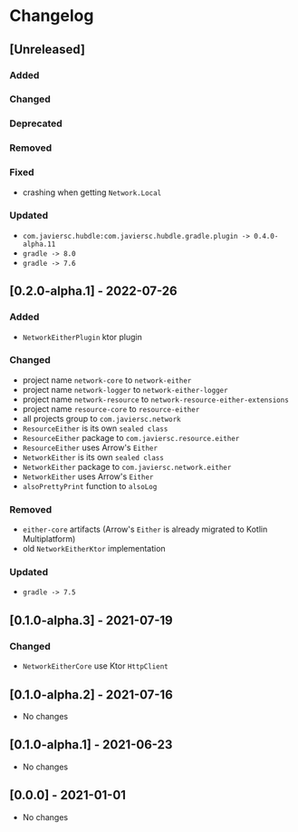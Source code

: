 # Changelog

## [Unreleased]

### Added

### Changed

### Deprecated

### Removed

### Fixed

- crashing when getting `Network.Local`

### Updated

- `com.javiersc.hubdle:com.javiersc.hubdle.gradle.plugin -> 0.4.0-alpha.11`
- `gradle -> 8.0`
- `gradle -> 7.6`

## [0.2.0-alpha.1] - 2022-07-26

### Added

- `NetworkEitherPlugin` ktor plugin

### Changed

- project name `network-core` to `network-either`
- project name `network-logger` to `network-either-logger`
- project name `network-resource` to `network-resource-either-extensions`
- project name `resource-core` to `resource-either`
- all projects  group to `com.javiersc.network`
- `ResourceEither` is its own `sealed class`
- `ResourceEither` package to `com.javiersc.resource.either`
- `ResourceEither` uses Arrow's `Either`
- `NetworkEither` is its own `sealed class`
- `NetworkEither` package to `com.javiersc.network.either`
- `NetworkEither` uses Arrow's `Either`
- `alsoPrettyPrint` function to `alsoLog`

### Removed

- `either-core` artifacts (Arrow's `Either` is already migrated to Kotlin Multiplatform)
- old `NetworkEitherKtor` implementation

### Updated

- `gradle -> 7.5`

## [0.1.0-alpha.3] - 2021-07-19

### Changed

- `NetworkEitherCore` use Ktor `HttpClient`

## [0.1.0-alpha.2] - 2021-07-16

- No changes

## [0.1.0-alpha.1] - 2021-06-23

- No changes

## [0.0.0] - 2021-01-01

- No changes
